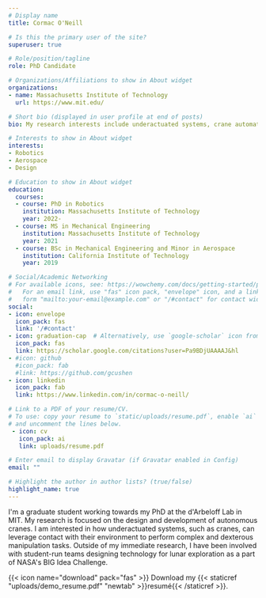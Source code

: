 ```yaml
---
# Display name
title: Cormac O'Neill

# Is this the primary user of the site?
superuser: true

# Role/position/tagline
role: PhD Candidate

# Organizations/Affiliations to show in About widget
organizations:
- name: Massachusetts Institute of Technology
  url: https://www.mit.edu/

# Short bio (displayed in user profile at end of posts)
bio: My research interests include underactuated systems, crane automation, and robotics.

# Interests to show in About widget
interests:
- Robotics
- Aerospace
- Design

# Education to show in About widget
education:
  courses:
  - course: PhD in Robotics
    institution: Massachusetts Institute of Technology
    year: 2022-
  - course: MS in Mechanical Engineering
    institution: Massachusetts Institute of Technology
    year: 2021
  - course: BSc in Mechanical Engineering and Minor in Aerospace
    institution: California Institute of Technology
    year: 2019

# Social/Academic Networking
# For available icons, see: https://wowchemy.com/docs/getting-started/page-builder/#icons
#   For an email link, use "fas" icon pack, "envelope" icon, and a link in the
#   form "mailto:your-email@example.com" or "/#contact" for contact widget.
social:
- icon: envelope
  icon_pack: fas
  link: '/#contact'
- icon: graduation-cap  # Alternatively, use `google-scholar` icon from `ai` icon pack
  icon_pack: fas
  link: https://scholar.google.com/citations?user=Pa9BDjUAAAAJ&hl
- #icon: github
  #icon_pack: fab
  #link: https://github.com/gcushen
- icon: linkedin
  icon_pack: fab
  link: https://www.linkedin.com/in/cormac-o-neill/

# Link to a PDF of your resume/CV.
# To use: copy your resume to `static/uploads/resume.pdf`, enable `ai` icons in `params.toml`, 
# and uncomment the lines below.
 - icon: cv
   icon_pack: ai
   link: uploads/resume.pdf

# Enter email to display Gravatar (if Gravatar enabled in Config)
email: ""

# Highlight the author in author lists? (true/false)
highlight_name: true
---
```


I'm a graduate student working towards my PhD at the d'Arbeloff Lab in MIT. My research is focused on the design and development of autonomous cranes. I am interested in how underactuated systems, such as cranes, can leverage contact with their environment to perform complex and dexterous manipulation tasks. Outside of my immediate research, I have been involved with student-run teams designing technology for lunar exploration as a part of NASA's BIG Idea Challenge.

{{< icon name="download" pack="fas" >}} Download my {{< staticref "uploads/demo_resume.pdf" "newtab" >}}resumé{{< /staticref >}}.
